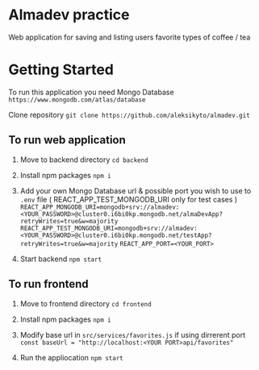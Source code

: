 # Almadev practice 
Web application for saving and listing users favorite types of coffee / tea

# Getting Started 

To run this application you need Mongo Database `https://www.mongodb.com/atlas/database`

Clone repository
`git clone https://github.com/aleksikyto/almadev.git`

## To run web application
1. Move to backend directory
`cd backend`

2. Install npm packages
`npm i`

3. Add your own Mongo Database url & possible port you wish to use to `.env` file ( REACT_APP_TEST_MONGODB_URI only for test cases )
`REACT_APP_MONGODB_URI=mongodb+srv://almadev:<YOUR_PASSWORD>@cluster0.i6bi0kp.mongodb.net/almaDevApp?retryWrites=true&w=majority`
`REACT_APP_TEST_MONGODB_URI=mongodb+srv://almadev:<YOUR_PASSWORD>@cluster0.i6bi0kp.mongodb.net/testApp?retryWrites=true&w=majority`
`REACT_APP_PORT=<YOUR_PORT>`


4. Start backend 
`npm start`

## To run frontend

1. Move to frontend directory
`cd frontend`

2. Install npm packages
`npm i`

3. Modify base url in `src/services/favorites.js` if using dirrerent port
`const baseUrl = "http://localhost:<YOUR PORT>api/favorites"`

4. Run the appliocation
`npm start`
